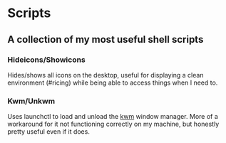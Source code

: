 # Scripts
## A collection of my most useful shell scripts

### Hideicons/Showicons

Hides/shows all icons on the desktop, useful for displaying a clean environment (#ricing) while being
able to access things when I need to.

### Kwm/Unkwm

Uses launchctl to load and unload the [kwm](http://github.com/koekeishiya/kwm) window manager. More of a workaround for it not functioning
correctly on my machine, but honestly pretty useful even if it does.

